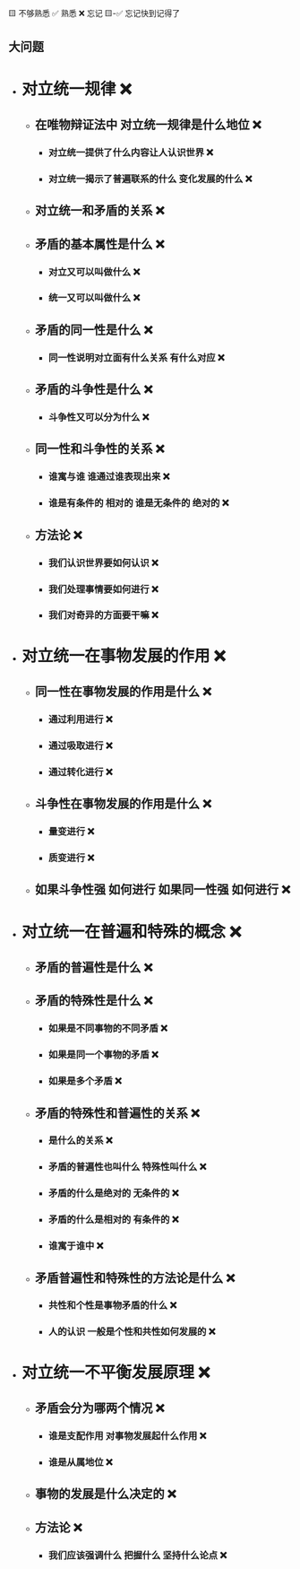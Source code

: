 🟨 不够熟悉  ✅ 熟悉  ❌ 忘记  🟨-✅ 忘记快到记得了

## 大问题
- # 对立统一规律 ❌
  - ## 在唯物辩证法中 对立统一规律是什么地位 ❌
    - ### 对立统一提供了什么内容让人认识世界 ❌
    - ### 对立统一揭示了普遍联系的什么 变化发展的什么 ❌
  - ## 对立统一和矛盾的关系 ❌
  - ## 矛盾的基本属性是什么 ❌
    - ### 对立又可以叫做什么 ❌
    - ### 统一又可以叫做什么 ❌
  - ## 矛盾的同一性是什么 ❌
    - ### 同一性说明对立面有什么关系 有什么对应 ❌
  - ## 矛盾的斗争性是什么 ❌
    - ### 斗争性又可以分为什么 ❌
  - ## 同一性和斗争性的关系 ❌
    - ### 谁寓与谁 谁通过谁表现出来 ❌
    - ### 谁是有条件的 相对的 谁是无条件的 绝对的 ❌
  - ## 方法论 ❌
    - ### 我们认识世界要如何认识 ❌
    - ### 我们处理事情要如何进行 ❌
    - ### 我们对奇异的方面要干嘛 ❌
- # 对立统一在事物发展的作用 ❌
  - ## 同一性在事物发展的作用是什么 ❌
    - ### 通过利用进行 ❌
    - ### 通过吸取进行 ❌
    - ### 通过转化进行 ❌
  - ## 斗争性在事物发展的作用是什么 ❌
    - ### 量变进行 ❌
    - ### 质变进行 ❌
  - ## 如果斗争性强 如何进行 如果同一性强 如何进行 ❌
- # 对立统一在普遍和特殊的概念 ❌
  - ## 矛盾的普遍性是什么 ❌
  - ## 矛盾的特殊性是什么 ❌
    - ### 如果是不同事物的不同矛盾 ❌
    - ### 如果是同一个事物的矛盾 ❌
    - ### 如果是多个矛盾 ❌
  - ## 矛盾的特殊性和普遍性的关系 ❌
    - ### 是什么的关系 ❌
    - ### 矛盾的普遍性也叫什么 特殊性叫什么 ❌
    - ### 矛盾的什么是绝对的 无条件的 ❌
    - ### 矛盾的什么是相对的 有条件的 ❌
    - ### 谁寓于谁中 ❌
  - ## 矛盾普遍性和特殊性的方法论是什么 ❌
    - ### 共性和个性是事物矛盾的什么 ❌
    - ### 人的认识 一般是个性和共性如何发展的 ❌
- # 对立统一不平衡发展原理 ❌
  - ## 矛盾会分为哪两个情况 ❌
    - ### 谁是支配作用 对事物发展起什么作用 ❌
    - ### 谁是从属地位 ❌
  - ## 事物的发展是什么决定的 ❌
  - ## 方法论 ❌
    - ### 我们应该强调什么 把握什么 坚持什么论点 ❌
